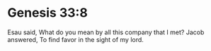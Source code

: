 # Genesis 33:8

Esau said, What do you mean by all this company that I met? Jacob answered, To find favor in the sight of my lord.
